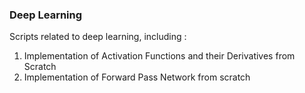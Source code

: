### Deep Learning 
Scripts related to deep learning, including :
1) Implementation of Activation Functions and their Derivatives from Scratch
2) Implementation of Forward Pass Network from scratch
